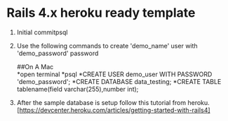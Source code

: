 # Rails 4.x heroku ready template

1) Initial commitpsql
2) Use the following commands to create 'demo_name' user with 'demo_password' password


	##On A Mac	
		*open terminal
		*psql
		*CREATE USER demo_user WITH PASSWORD 'demo_password';
		*CREATE DATABASE data_testing;
		*CREATE TABLE tablename(field varchar(255),number int);
	
	
	
3) After the sample database is setup follow this tutorial from heroku. [https://devcenter.heroku.com/articles/getting-started-with-rails4]

